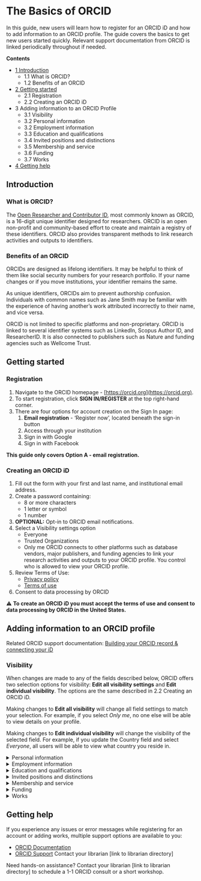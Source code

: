# The Basics of ORCID

In this guide, new users will learn how to register for an ORCID iD and how to add information to an ORCID profile. The guide covers the basics to get new users started quickly. Relevant support documentation from ORCID is linked periodically throughout if needed.

**Contents**
- [1 Introduction](#introduction)
    - 1.1 What is ORCID?
    - 1.2 Benefits of an ORCID
- [2 Getting started](#getting-started)
    - 2.1 Registration
    - 2.2 Creating an ORCID iD
- 3 Adding information to an ORCID Profile
    - 3.1 Visibility
    - 3.2 Personal information
    - 3.2 Employment information
    - 3.3 Education and qualifications
    - 3.4 Invited positions and distinctions
    - 3.5 Membership and service
    - 3.6 Funding
    - 3.7 Works
- [4 Getting help](#Getting-help)

## Introduction
### What is ORCID?

The [Open Researcher and Contributor ID](orcid.org/), most commonly known as ORCID, is a 16-digit unique identifier designed for researchers. ORCID is an open non-profit and community-based effort to create and maintain a registry of these identifiers. ORCID also provides transparent methods to link research activities and outputs to identifiers.

### Benefits of an ORCID

ORCIDs are designed as lifelong identifiers. It may be helpful to think of them like social security numbers for your research portfolio. If your name changes or if you move institutions, your identifier remains the same.

As unique identifiers, ORCIDs aim to prevent authorship confusion. Individuals with common names such as Jane Smith may be familiar with the experience of having another’s work attributed incorrectly to their name, and vice versa.

ORCID is not limited to specific platforms and non-proprietary. ORCID is linked to several identifier systems such as LinkedIn, Scopus Author ID, and ResearcherID. It is also connected to publishers such as Nature and funding agencies such as Wellcome Trust. 


## Getting started

### Registration
1. Navigate to the ORCID homepage - [https://orcid.org](https://orcid.org). 
2. To start registration, click **SIGN IN/REGISTER** at the top right-hand corner.
3. There are four options for account creation on the Sign In page:
    1. **Email registration** - ‘Register now’, located beneath the sign-in button 
    2. Access through your institution
    3. Sign in with Google 
    4. Sign in with Facebook  

**This guide only covers Option A - email registration.**

### Creating an ORCID iD
1. Fill out the form with your first and last name, and institutional email address.
2. Create a password containing:
    - 8 or more characters
    - 1 letter or symbol
    - 1 number
3. **OPTIONAL:** Opt-in to ORCID email notifications.
4. Select a Visibility settings option
    - Everyone
    - Trusted Organizations
    - Only me
ORCID connects to other platforms such as database vendors, major publishers, and funding agencies to link your research activities and outputs to your ORCID profile. You control who is allowed to view your ORCID profile.
5. Review Terms of Use:
    - [Privacy policy](https://info.orcid.org/privacy-policy/)
    - [Terms of use](https://orcid.org/content/orcid-terms-use)
6. Consent to data processing by ORCID  

:warning: **To create an ORCID iD you must accept the terms of use and consent to data processing by ORCID in the United States.**

## Adding information to an ORCID profile
Related ORCID support documentation: [Building your ORCID record & connecting your iD](https://support.orcid.org/hc/en-us/categories/360000663114-Building-your-ORCID-record-connecting-your-iD)

### Visibility
When changes are made to any of the fields described below, ORCID offers two selection options for visibility: **Edit all visibility settings** and **Edit individual visibility**. The options are the same described in 2.2 Creating an ORCID iD.

Making changes to **Edit all visibility** will change all field settings to match your selection. For example, if you select *Only me*, no one else will be able to view details on your profile.

Making changes to **Edit individual visibility** will change the visibility of the selected field. For example, if you update the Country field and select *Everyone*, all users will be able to view what country you reside in.

<details>
  <summary>Personal information</summary>  
  
Update personal information fields to connect with others on multiple services, promote your personal or portfolio website, or let others know how to contact you.
- **Also known as:** nicknames and other aliases
- **Country:** where you reside currently
- **Keywords:** fields of study and research, interests, etcetera.
- **Websites & Social Links:** personal websites, portfolios, staff page
- **Other IDs:** external identifiers such as a GitHub username
- **Emails:** additional points of email contact  
  
To edit this information, click on the pencil icon :pencil2: to the left of the field.
</details>

<details>
  <summary>Employment information</summary>
  
Add current or former employers to your profile to share your professional experience.

To add employment, click **+ Add employment**. 
</details>


<details>
  <summary>Education and qualifications</summary>
  
Add organizations and institutions where you were educated. 

**Qualifications** include certifications, training programs, or accreditations such as:
- Professional and continuing education certifications
- Awarded professional designations 

**Education** includes in-progress, unfinished, and completed higher education programs such as:
- Undergraduate degree
- Graduate degree
- Masters degree
- Doctorate

To add qualifications or education, click **+ Add qualifications** or **+ Add education**.

</details>

<details>
  <summary>Invited positions and distinctions</summary>
  
Add invited positions or distinctions to share formal relationships with, but not employment under, organizations and the details of the relationships.

**Invited positions** indicate formal acknowledgment of academic effort and research impact through honorary titles or invited positions that do not require service, such as:
- Emeritus professor
- Visiting lecturer
- Guest researcher

**Distinctions** are for when you have received awards, distinctions, honorariums, and prizes from an organization due to your academic effort, research impact, or other achievements such as:
- Honorary degrees
- Cash prizes
- Non-cash prizes
- Trophies or plaques

To add invited positions or distinctions, click **+ Add invited position** or **+ Add distinction**.


</details>

<details>
  <summary>Membership and service</summary>
  
Add current or former organizational memberships and activities in service to your profile to share your service to the field.

**Membership** indicates your belonging to an association, organization, or society.

**Service** indicates donations of time, knowledge, and other resources to an organization such as:
- Editorial board member
- Conference organizer
- Committee work
- Elected board position

To add membership or service, click **+ Add service** or **+ Add membership**.


</details>

<details>
  <summary>Funding</summary>
  
Add current or historical funding information to your profile to share your success in winning or attracting financial support for your research.  

To add funding, click **+ Add funding** and then **+ Add manually**.
ORCID supports four types of funding:
- **Award:** Peer-reviewed funding providing direct research costs through competitions.
- **Contract:** Work commissioned by external agencies or industry, including research contracts awarded by federal agencies and honoraria.
- **Grant:** Peer-reviewed funding for direct research costs through a competitive application process.
- **Salary award:** Peer-reviewed award paid as salary to the awardee.


</details>

<details>
  <summary>Works</summary>
  
Add works to your profile to share your research activities and outputs.

To add employment, click **+ Add works**.

There are six options for how to add works to your ORCID profile:
- Search & link
- Add ArXiv ID (Identifier)
- Add DOI (Identifier)
- Add PubMed ID (Identifier)
- Import BibTeX
- + Add manually

**Search & link**: ORCID is connected to several member organizations that have built-in search and link tools that allow the direct import of information about publications and other works. For a full list of organizations, see [Add works by direct import from other systems](https://support.orcid.org/hc/en-us/articles/360006973653-Add-works-by-direct-import-from-other-systems).

**Identifiers (ArXiv ID, DOI, PubMed ID)**: If a work has an existing identifier, you can use the identifier to import information about the work. Enter the identifier into the Add work form and it will auto-populate the form with the work’s information.

**Import BibTeX**: The BibTeX import tool is for importing works from systems that do not have pre-existing connections with ORCID., such as Google Scholar Citations. For in-depth support, view [Import works using BibTeX](https://support.orcid.org/hc/en-us/articles/360006894794-Importing-works-from-a-BibTeX-file).

**+ Add manually**: If a work does not have an identifier or is not in another ORCID compatible system, you may choose to add it manually. There are four work categories to choose from: 
Publication
Conference
Intellectual property
Other

Depending on the selected category, a number of work types will appear in the dropdown. For support selecting a work type, view [supported work types under Metadata in the ORCID Integration and API FAQ](https://info.orcid.org/documentation/integration-and-api-faq/#easy-faq-2682).


</details>

## Getting help

If you experience any issues or error messages while registering for an account or adding works, multiple support options are available to you:
- [ORCID Documentation](https://info.orcid.org/documentation/)
- [ORCID Support](https://support.orcid.org/hc/en-us)
Contact your librarian [link to librarian directory]

Need hands-on assistance? Contact your librarian [link to librarian directory] to schedule a 1-1 ORCID consult or a short workshop.

